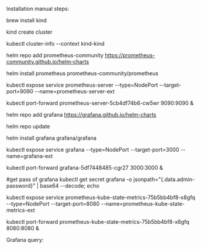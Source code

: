 Installation manual steps:

brew install kind

kind create cluster

kubectl cluster-info --context kind-kind


helm repo add prometheus-community https://prometheus-community.github.io/helm-charts

helm install prometheus prometheus-community/prometheus

kubectl expose service prometheus-server --type=NodePort --target-port=9090 --name=prometheus-server-ext

kubectl port-forward prometheus-server-5cb4df74b6-cw5wr 9090:9090 &



helm repo add grafana https://grafana.github.io/helm-charts

helm repo update

helm install grafana grafana/grafana

kubectl expose service grafana --type=NodePort --target-port=3000 --name=grafana-ext

kubectl port-forward grafana-5df7448485-cgr27 3000:3000 &


#get pass of grafana
kubectl get secret grafana -o jsonpath="{.data.admin-password}" | base64 --decode; echo




kubectl expose service prometheus-kube-state-metrics-75b5bb4bf8-x8gfq --type=NodePort --target-port=8080 --name=prometheus-kube-state-metrics-ext


kubectl port-forward prometheus-kube-state-metrics-75b5bb4bf8-x8gfq 8080:8080 &


Grafana query:
